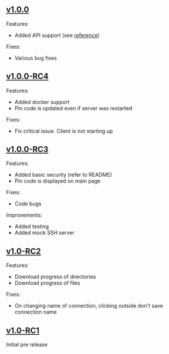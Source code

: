 ## [v1.0.0](#v100)
Features:
* Added API support (see [reference](https://github.com/anikitenko/mini-sftp-client/blob/master/API_REFERENCE.md))

Fixes:
* Various bug fixes

## [v1.0.0-RC4](#v100-rc4)
Features:
* Added docker support
* Pin code is updated even if server was restarted

Fixes:
* Fix critical issue. Client is not starting up

## [v1.0.0-RC3](#v100-rc3)
Features:
* Added basic security (refer to README)
* Pin code is displayed on main page

Fixes:
* Code bugs

Improvements:
* Added testing
* Added mock SSH server

## [v1.0-RC2](#v10-rc2)
Features:
* Download progress of directories
* Download progress of files

Fixes:
* On changing name of connection, clicking outside don't save connection name

## [v1.0-RC1](#v10-rc1)
Initial pre release
